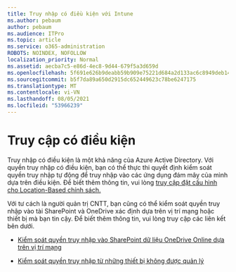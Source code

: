 ```yaml
---
title: Truy nhập có điều kiện với Intune
ms.author: pebaum
author: pebaum
ms.audience: ITPro
ms.topic: article
ms.service: o365-administration
ROBOTS: NOINDEX, NOFOLLOW
localization_priority: Normal
ms.assetid: aecba7c5-e86d-4ec8-9d44-679f5a3d659d
ms.openlocfilehash: 5f691e626b9deabb59b909e75221d684a2d133ac6c8949deb148b5646c0d117c
ms.sourcegitcommit: b5f7da89a650d2915dc652449623c78be6247175
ms.translationtype: MT
ms.contentlocale: vi-VN
ms.lasthandoff: 08/05/2021
ms.locfileid: "53966239"
---
```

# <a name="conditional-access"></a>Truy cập có điều kiện

Truy nhập có điều kiện là một khả năng của Azure Active Directory. Với quyền truy nhập có điều kiện, bạn có thể thực thi quyết định kiểm soát quyền truy nhập tự động để truy nhập vào các ứng dụng đám mây của mình dựa trên điều kiện. Để biết thêm thông tin, vui lòng [truy cập đặt cấu hình cho Location-Based chính sách.](https://docs.microsoft.com/azure/active-directory/conditional-access/overview)

Với tư cách là người quản trị CNTT, bạn cũng có thể kiểm soát quyền truy nhập vào tài SharePoint và OneDrive xác định dựa trên vị trí mạng hoặc thiết bị mà bạn tin cậy. Để biết thêm thông tin, vui lòng truy cập các liên kết bên dưới.

- [Kiểm soát quyền truy nhập vào SharePoint dữ liệu OneDrive Online dựa trên vị trí mạng](https://docs.microsoft.com/sharepoint/control-access-based-on-network-location)

- [Kiểm soát quyền truy nhập từ những thiết bị không được quản lý](https://docs.microsoft.com/sharepoint/control-access-from-unmanaged-devices)

